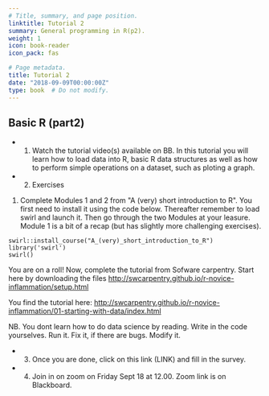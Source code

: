 ```yaml
---
# Title, summary, and page position.
linktitle: Tutorial 2
summary: General programming in R(p2).
weight: 1
icon: book-reader
icon_pack: fas

# Page metadata.
title: Tutorial 2
date: "2018-09-09T00:00:00Z"
type: book  # Do not modify.
---
```


## Basic R (part2)

* 1. Watch the tutorial video(s) available on BB. In this tutorial you will learn how to load data into R, basic R data structures as well as how to perform simple operations on a dataset, such as ploting a graph.
* 2. Exercises
1. Complete Modules 1 and 2 from "A (very) short introduction to R". You first need to install it using the code below. Thereafter remember to load swirl and launch it. Then go through the two Modules at your leasure. Module 1 is a bit of a recap (but has slightly more challenging exercises). 
```
swirl::install_course("A_(very)_short_introduction_to_R") 
library('swirl')
swirl()
```
You are on a roll! Now, complete the tutorial from Sofware carpentry. 
Start here by downloading the files 
http://swcarpentry.github.io/r-novice-inflammation/setup.html

You find the tutorial here: http://swcarpentry.github.io/r-novice-inflammation/01-starting-with-data/index.html

NB. You dont learn how to do data science by reading. Write in the code yourselves. Run it. Fix it, if there are bugs. Modify it. 

* 3. Once you are done, click on this link (LINK) and fill in the survey. 
* 4. Join in on zoom on Friday Sept 18 at 12.00. Zoom link is on Blackboard. 



